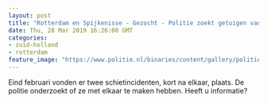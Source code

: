 ```yaml
---
layout: post
title: "Rotterdam en Spijkenisse - Gezocht - Politie zoekt getuigen van schietincidenten Overschie en Spijkenisse"
date: Thu, 28 Mar 2019 16:26:00 GMT
categories: 
- zuid-holland 
- rotterdam 
feature_image: "https://www.politie.nl/binaries/content/gallery/politie/gezocht/verdachten/2019/maart/07-rt/schieautos.jpg"
---
```


Eind februari vonden er twee schietincidenten, kort na elkaar, plaats. De politie onderzoekt of ze met elkaar te maken hebben. Heeft u informatie?
